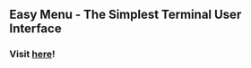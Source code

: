 ## Easy Menu - The Simplest Terminal User Interface
### Visit [here](http://mogproject.github.com/easy-menu)!
